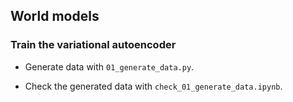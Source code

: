 ## World models

### Train the variational autoencoder
 
- Generate data with ``01_generate_data.py``.

- Check the generated data with ``check_01_generate_data.ipynb``.

